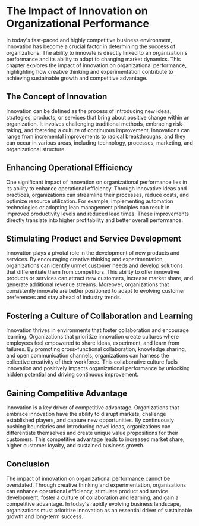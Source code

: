 The Impact of Innovation on Organizational Performance
===============================================================

In today's fast-paced and highly competitive business environment, innovation has become a crucial factor in determining the success of organizations. The ability to innovate is directly linked to an organization's performance and its ability to adapt to changing market dynamics. This chapter explores the impact of innovation on organizational performance, highlighting how creative thinking and experimentation contribute to achieving sustainable growth and competitive advantage.

The Concept of Innovation
-------------------------

Innovation can be defined as the process of introducing new ideas, strategies, products, or services that bring about positive change within an organization. It involves challenging traditional methods, embracing risk-taking, and fostering a culture of continuous improvement. Innovations can range from incremental improvements to radical breakthroughs, and they can occur in various areas, including technology, processes, marketing, and organizational structure.

Enhancing Operational Efficiency
--------------------------------

One significant impact of innovation on organizational performance lies in its ability to enhance operational efficiency. Through innovative ideas and practices, organizations can streamline their processes, reduce costs, and optimize resource utilization. For example, implementing automation technologies or adopting lean management principles can result in improved productivity levels and reduced lead times. These improvements directly translate into higher profitability and better overall performance.

Stimulating Product and Service Development
-------------------------------------------

Innovation plays a pivotal role in the development of new products and services. By encouraging creative thinking and experimentation, organizations can identify unmet customer needs and develop solutions that differentiate them from competitors. This ability to offer innovative products or services can attract new customers, increase market share, and generate additional revenue streams. Moreover, organizations that consistently innovate are better positioned to adapt to evolving customer preferences and stay ahead of industry trends.

Fostering a Culture of Collaboration and Learning
-------------------------------------------------

Innovation thrives in environments that foster collaboration and encourage learning. Organizations that prioritize innovation create cultures where employees feel empowered to share ideas, experiment, and learn from failures. By promoting cross-functional collaboration, knowledge sharing, and open communication channels, organizations can harness the collective creativity of their workforce. This collaborative culture fuels innovation and positively impacts organizational performance by unlocking hidden potential and driving continuous improvement.

Gaining Competitive Advantage
-----------------------------

Innovation is a key driver of competitive advantage. Organizations that embrace innovation have the ability to disrupt markets, challenge established players, and capture new opportunities. By continuously pushing boundaries and introducing novel ideas, organizations can differentiate themselves and create unique value propositions for their customers. This competitive advantage leads to increased market share, higher customer loyalty, and sustained business growth.

Conclusion
----------

The impact of innovation on organizational performance cannot be overstated. Through creative thinking and experimentation, organizations can enhance operational efficiency, stimulate product and service development, foster a culture of collaboration and learning, and gain a competitive advantage. In today's rapidly evolving business landscape, organizations must prioritize innovation as an essential driver of sustainable growth and long-term success.
